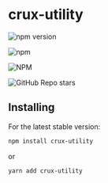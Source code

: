 # crux-utility
![npm version](https://badge.fury.io/js/crux-utility.svg)

![npm](https://img.shields.io/npm/dw/crux-utility)

![NPM](https://img.shields.io/npm/l/crux-utility)

![GitHub Repo stars](https://img.shields.io/github/stars/Sucker-Org/crux-utility?style=social)

## Installing

For the latest stable version:

```bash
npm install crux-utility
```
or

```bash
yarn add crux-utility
```
